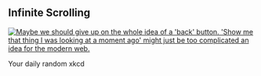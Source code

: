 ## Infinite Scrolling
[![Maybe we should give up on the whole idea of a 'back' button. 'Show me that thing I was looking at a moment ago' might just be too complicated an idea for the modern web.](https://imgs.xkcd.com/comics/infinite_scrolling.png)](https://xkcd.com/1309/ "Maybe we should give up on the whole idea of a 'back' button. 'Show me that thing I was looking at a moment ago' might just be too complicated an idea for the modern web.")

Your daily random xkcd
